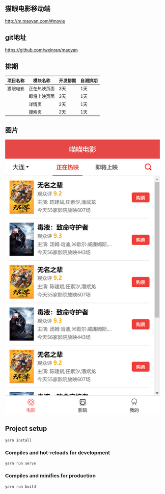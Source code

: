 ## 猫眼电影移动端

http://m.maoyan.com/#movie

## git地址

https://github.com/wxinran/maoyan

## 排期

| 项目名称 | 模块名称     | 开发排期 | 自测排期 |
| -------- | ------------ | -------- | -------- |
| 猫眼电影 | 正在热映页面 | 3天      | 1天      |
|          | 即将上映页面 | 3天      | 1天      |
|          | 详情页       | 2天      | 1天      |
|          | 搜索页       | 2天      | 1天      |

## 图片

![movie页](./public/img/movie.png)



## Project setup

```
yarn install
```

### Compiles and hot-reloads for development

```
yarn run serve
```

### Compiles and minifies for production

```
yarn run build
```
